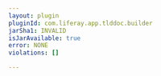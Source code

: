```yaml
---
layout: plugin
pluginId: com.liferay.app.tlddoc.builder
jarSha1: INVALID
isJarAvailable: true
error: NONE
violations: []

---
```

